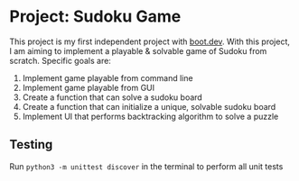 # Project: Sudoku Game

This project is my first independent project with [boot.dev](https://www.boot.dev/tracks/backend). With this project, I am aiming to implement a playable & solvable game of Sudoku from scratch. Specific goals are:

1. Implement game playable from command line
2. Implement game playable from GUI
3. Create a function that can solve a sudoku board
4. Create a function that can initialize a unique, solvable sudoku board
5. Implement UI that performs backtracking algorithm to solve a puzzle


## Testing

Run `python3 -m unittest discover` in the terminal to perform all unit tests